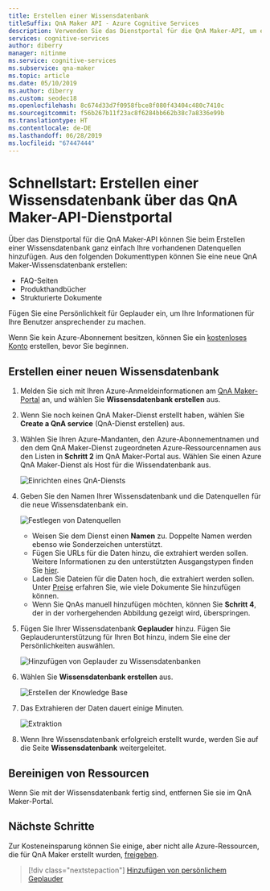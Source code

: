 ```yaml
---
title: Erstellen einer Wissensdatenbank
titleSuffix: QnA Maker API - Azure Cognitive Services
description: Verwenden Sie das Dienstportal für die QnA Maker-API, um eine Wissensdatenbank mit Geplauder hinzuzufügen und zu erstellen. Dadurch wird Ihre App ansprechender. Fügen Sie einen vorkonfigurierten Satz beliebter Themen als Ausgangspunkt für das Geplauder Ihres Bots hinzu, und sparen Sie damit die Zeit und Kosten, diese Elemente von Grund auf neu zu schreiben.
services: cognitive-services
author: diberry
manager: nitinme
ms.service: cognitive-services
ms.subservice: qna-maker
ms.topic: article
ms.date: 05/10/2019
ms.author: diberry
ms.custom: seodec18
ms.openlocfilehash: 8c674d33d7f0958fbce8f080f43404c480c7410c
ms.sourcegitcommit: f56b267b11f23ac8f6284bb662b38c7a8336e99b
ms.translationtype: HT
ms.contentlocale: de-DE
ms.lasthandoff: 06/28/2019
ms.locfileid: "67447444"
---
```

# <a name="quickstart-create-a-knowledge-base-using-the-qna-maker-api-service-portal"></a>Schnellstart: Erstellen einer Wissensdatenbank über das QnA Maker-API-Dienstportal

Über das Dienstportal für die QnA Maker-API können Sie beim Erstellen einer Wissensdatenbank ganz einfach Ihre vorhandenen Datenquellen hinzufügen. Aus den folgenden Dokumenttypen können Sie eine neue QnA Maker-Wissensdatenbank erstellen:

<!-- added for scanability -->
* FAQ-Seiten
* Produkthandbücher
* Strukturierte Dokumente

Fügen Sie eine Persönlichkeit für Geplauder ein, um Ihre Informationen für Ihre Benutzer ansprechender zu machen.

Wenn Sie kein Azure-Abonnement besitzen, können Sie ein [kostenloses Konto](https://azure.microsoft.com/free/?WT.mc_id=A261C142F) erstellen, bevor Sie beginnen. 

## <a name="create-a-new-knowledge-base"></a>Erstellen einer neuen Wissensdatenbank

1. Melden Sie sich mit Ihren Azure-Anmeldeinformationen am [QnA Maker-Portal](https://qnamaker.ai) an, und wählen Sie **Wissensdatenbank erstellen** aus.

1. Wenn Sie noch keinen QnA Maker-Dienst erstellt haben, wählen Sie **Create a QnA service** (QnA-Dienst erstellen) aus. 

1. Wählen Sie Ihren Azure-Mandanten, den Azure-Abonnementnamen und den dem QnA Maker-Dienst zugeordneten Azure-Ressourcennamen aus den Listen in **Schritt 2** im QnA Maker-Portal aus. Wählen Sie einen Azure QnA Maker-Dienst als Host für die Wissendatenbank aus.

    ![Einrichten eines QnA-Diensts](../media/qnamaker-how-to-create-kb/setup-qna-resource.png)

1. Geben Sie den Namen Ihrer Wissensdatenbank und die Datenquellen für die neue Wissensdatenbank ein.

    ![Festlegen von Datenquellen](../media/qnamaker-how-to-create-kb/set-data-sources.png)

    - Weisen Sie dem Dienst einen **Namen** zu. Doppelte Namen werden ebenso wie Sonderzeichen unterstützt.
    - Fügen Sie URLs für die Daten hinzu, die extrahiert werden sollen. Weitere Informationen zu den unterstützten Ausgangstypen finden Sie [hier](../Concepts/data-sources-supported.md).
    - Laden Sie Dateien für die Daten hoch, die extrahiert werden sollen. Unter [Preise](https://aka.ms/qnamaker-pricing) erfahren Sie, wie viele Dokumente Sie hinzufügen können.
    - Wenn Sie QnAs manuell hinzufügen möchten, können Sie **Schritt 4**, der in der vorhergehenden Abbildung gezeigt wird, überspringen.

1. Fügen Sie Ihrer Wissensdatenbank **Geplauder** hinzu. Fügen Sie Geplauderunterstützung für Ihren Bot hinzu, indem Sie eine der Persönlichkeiten auswählen. 

    ![Hinzufügen von Geplauder zu Wissensdatenbanken](../media/qnamaker-how-to-create-kb/create-kb-chit-chat.png)

1. Wählen Sie **Wissensdatenbank erstellen** aus.

    ![Erstellen der Knowledge Base](../media/qnamaker-how-to-create-kb/create-kb.png)

1. Das Extrahieren der Daten dauert einige Minuten.

    ![Extraktion](../media/qnamaker-how-to-create-kb/hang-tight-extraction.png)

1. Wenn Ihre Wissensdatenbank erfolgreich erstellt wurde, werden Sie auf die Seite **Wissensdatenbank** weitergeleitet.

## <a name="clean-up-resources"></a>Bereinigen von Ressourcen

Wenn Sie mit der Wissensdatenbank fertig sind, entfernen Sie sie im QnA Maker-Portal.

## <a name="next-steps"></a>Nächste Schritte

Zur Kosteneinsparung können Sie einige, aber nicht alle Azure-Ressourcen, die für QnA Maker erstellt wurden, [freigeben](upgrade-qnamaker-service.md?#share-existing-services-with-qna-maker).

> [!div class="nextstepaction"]
> [Hinzufügen von persönlichem Geplauder](./chit-chat-knowledge-base.md)
